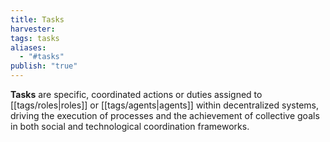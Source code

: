 ```yaml
---
title: Tasks
harvester: 
tags: tasks
aliases:
  - "#tasks"
publish: "true"
---
```


**Tasks** are specific, coordinated actions or duties assigned to [[tags/roles|roles]] or [[tags/agents|agents]] within decentralized systems, driving the execution of processes and the achievement of collective goals in both social and technological coordination frameworks.

